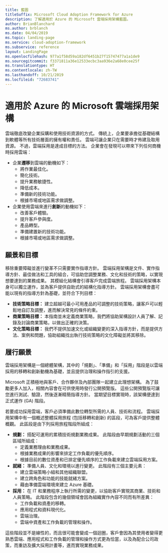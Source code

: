 ```yaml
---
title: 藍圖
titleSuffix: Microsoft Cloud Adoption Framework for Azure
description: 了解適用於 Azure 的 Microsoft 雲端採用架構藍圖。
author: BrianBlanchard
ms.author: brblanch
ms.date: 04/04/2019
ms.topic: landing-page
ms.service: cloud-adoption-framework
ms.subservice: reference
layout: LandingPage
ms.openlocfilehash: 977a1f58d59a182df6451b27f15747477a1a1de9
ms.sourcegitcommit: f3371811a36e12533ecbc3aa936e2a68e0cee25f
ms.translationtype: HT
ms.contentlocale: zh-TW
ms.lasthandoff: 10/21/2019
ms.locfileid: "72683741"
---
```

# <a name="microsoft-cloud-adoption-framework-for-azure"></a>適用於 Azure 的 Microsoft 雲端採用架構

雲端徹底改變企業採購和使用技術資源的方式。 傳統上，企業要承擔從基礎結構到軟體等所有技術層面的擁有權和責任。 雲端可讓企業只在需要時才佈建及取用資源。 不過，雲端採用是達成目標的方法。 企業會在發現可以帶來下列任何商機時採用雲端：

- 企業**遷移**到雲端的動機如下：
  - 將作業最佳化。
  - 簡化技術。
  - 提升業務敏捷性。
  - 降低成本。
  - 準備新的技術功能。
  - 根據市場或地區需求做調整。
- 企業使用雲端來進行**創新**的動機如下：
  - 改善客戶體驗。
  - 提升客戶參與度。
  - 產品轉型。
  - 準備建置新的技術功能。
  - 根據市場或地區需求做調整。

## <a name="vision-and-objectives"></a>願景和目標

移除重要障礙並進行變革不只需要實作指導方針。 雲端採用架構是文件、實作指導方針、最佳做法和工具的組合，可協助您調整業務、文化和技術的策略，以實現想要達到的業務成果。 其模組化結構會引導客戶完成雲端旅程。 雲端採用架構本身可以獨立運作，並為客戶提供自助式的結構化指導方針。 雲端採用架構會盡可能以現有的指導方針為基礎，並符合下列目標：

- **技術策略目標：** 建立超越可最小可用產品的可調整的技術策略，讓客戶可以輕鬆地自訂及調整，進而解決常見的條件約束。
- **商業策略目標：** 本指南並未定義商業策略，我們將協助架構設計人員了解、記錄及討論商業策略，以做出正確的決策。
- **文化策略目標：** 我們不提供加速文化或組織變更的深入指導方針，而是提供方法、案例和問題，協助組織找出執行技術策略的文化障礙並將其移除。

## <a name="fulfilling-the-vision"></a>履行願景

雲端採用架構是一個總體架構，其中的「規劃」、「準備」和「採用」階段是以雲端採用的移轉和創新動機為基礎，並且提供治理和操作指引的支援。

Microsoft 正積極地與客戶、合作夥伴及內部團隊一起建立此理想架構。 為了鼓勵更多人加入，相關內容會在可供使用時發行公開預覽版。 這些公開預覽版可讓您進行測試、驗證，然後逐漸精簡指導方針。 當期望目標實現時，該架構便達到正式運作 (GA) 階段。

若要成功採用雲端，客戶必須準備此數位轉型所需的人員、技術和流程。 雲端採用架構中有一個概述整體採用旅程 (包括移轉和創新) 的區段，可為客戶提供整體概觀。 此區段是由下列採用旅程階段所組成：

- **規劃：** 搭配可運用的累積技術規劃業務成果。 此階段由早期規劃活動的三個區域所組成：
  - 定義業務理由和業務成果。
  - 根據業務成果的影響來排定工作負載的優先順序。
  - 根據目前的數位資產和已排定優先順序的工作負載來建立雲端採用方案。
- **就緒：** 準備人員、文化和環境以進行變更。 此階段有三個主要元素：
  - 建立雲端策略小組和其他組織聯盟。
  - 建立跨角色和功能的技能就緒方案。
  - 藉由準備雲端環境來建立 Azure 基礎。
- **採用：** 在 IT 和業務程序上執行所需的變更，以協助客戶實現其商業、技術和人員策略。 此階段包含的幾個領域會因為組織實作內容不同而有所差異：
  - 工作負載和資產的移轉。
  - 應用程式和資料現代化。
  - 雲端治理。
  - 雲端中資產和工作負載的管理和操作。

這些階段並不是線性的，而且很可能會變成一個迴圈，客戶會因為其使用者變得更熟悉雲端、應用程式和工作負載的管理和操作方式更為恰當，以及為配合公司政策，而重訪及擴大採用計畫等，進而實現業務成果。
